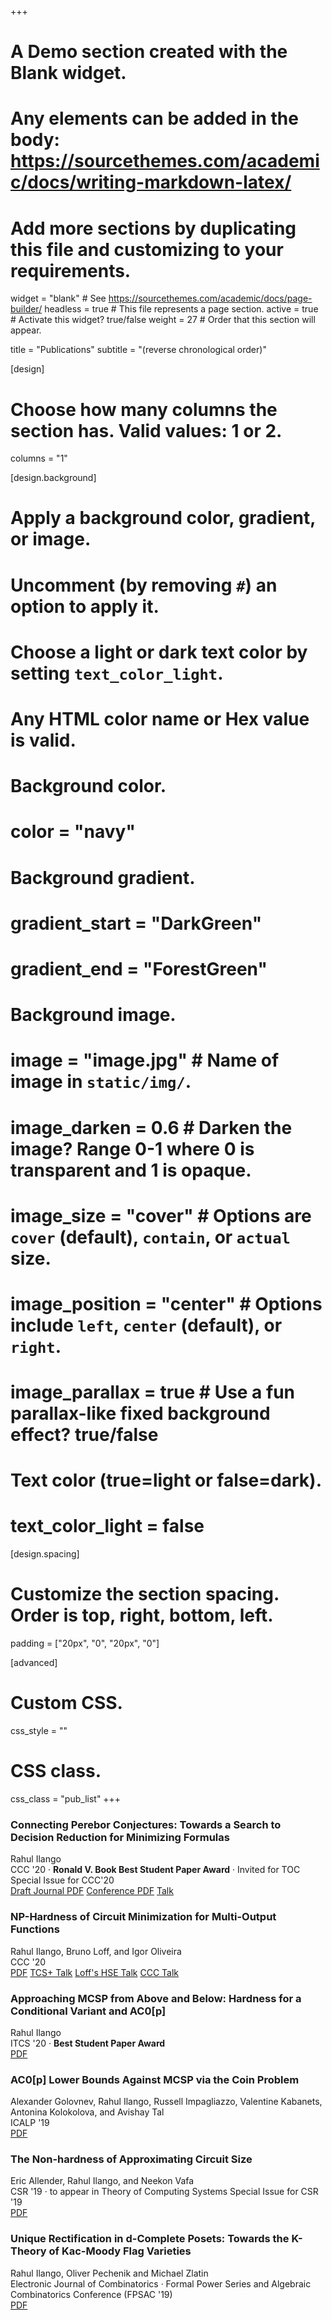 +++
# A Demo section created with the Blank widget.
# Any elements can be added in the body: https://sourcethemes.com/academic/docs/writing-markdown-latex/
# Add more sections by duplicating this file and customizing to your requirements.

widget = "blank"  # See https://sourcethemes.com/academic/docs/page-builder/
headless = true  # This file represents a page section.
active = true  # Activate this widget? true/false
weight = 27  # Order that this section will appear.

title = "Publications"
subtitle = "(reverse chronological order)"

[design]
  # Choose how many columns the section has. Valid values: 1 or 2.
  columns = "1"

[design.background]
  # Apply a background color, gradient, or image.
  #   Uncomment (by removing `#`) an option to apply it.
  #   Choose a light or dark text color by setting `text_color_light`.
  #   Any HTML color name or Hex value is valid.

  # Background color.
  # color = "navy"
  
  # Background gradient.
  # gradient_start = "DarkGreen"
  # gradient_end = "ForestGreen"
  
  # Background image.
  # image = "image.jpg"  # Name of image in `static/img/`.
  # image_darken = 0.6  # Darken the image? Range 0-1 where 0 is transparent and 1 is opaque.
  # image_size = "cover"  #  Options are `cover` (default), `contain`, or `actual` size.
  # image_position = "center"  # Options include `left`, `center` (default), or `right`.
  # image_parallax = true  # Use a fun parallax-like fixed background effect? true/false
  
  # Text color (true=light or false=dark).
  # text_color_light = false

[design.spacing]
  # Customize the section spacing. Order is top, right, bottom, left.
  padding = ["20px", "0", "20px", "0"]

[advanced]
 # Custom CSS. 
 css_style = ""
 
 # CSS class.
 css_class = "pub_list"
+++
### Connecting Perebor Conjectures: Towards a Search to Decision Reduction for Minimizing Formulas
Rahul Ilango  
CCC '20 &middot; **Ronald V. Book Best Student Paper Award**  &middot; Invited for TOC Special Issue for CCC'20  
<a class="btn btn-outline-primary my-1 mr-1" href=".">Draft Journal PDF</a>
<a class="btn btn-outline-primary my-1 mr-1" href="https://drops.dagstuhl.de/opus/volltexte/2020/12583/">Conference PDF</a>
<a class="btn btn-outline-primary my-1 mr-1" href="https://www.youtube.com/watch?v=ga7VcHRnmFU&list=PL21xYwc6iV0UVy1EKGb5y39UpHjw7nQS1">Talk</a>


### NP-Hardness of Circuit Minimization for Multi-Output Functions    
Rahul Ilango, Bruno Loff, and Igor Oliveira  
CCC '20  
<a class="btn btn-outline-primary my-1 mr-1" href="https://eccc.weizmann.ac.il/report/2020/021/">PDF</a>
<a class="btn btn-outline-primary my-1 mr-1" href="https://sites.google.com/site/plustcs/past-talks/20200527rahulilangomit">TCS+ Talk</a>
<a class="btn btn-outline-primary my-1 mr-1" href="https://www.youtube.com/watch?v=Ezq1QUvaNHY">Loff's HSE Talk</a>
<a class="btn btn-outline-primary my-1 mr-1" href="https://www.youtube.com/watch?v=S4BjTQmdtZ4&list=PL21xYwc6iV0UEaabhztATs6vd42loCoc2&index=5">CCC Talk</a>

### Approaching MCSP from Above and Below: Hardness for a Conditional Variant and AC0[p]    
Rahul Ilango  
ITCS '20 &middot; **Best Student Paper Award**   
<a class="btn btn-outline-primary my-1 mr-1" href="https://drops.dagstuhl.de/opus/volltexte/2020/11719/pdf/LIPIcs-ITCS-2020-34.pdf">PDF</a>

### AC0[p] Lower Bounds Against MCSP via the Coin Problem    
Alexander Golovnev, Rahul Ilango, Russell Impagliazzo, Valentine Kabanets, Antonina Kolokolova, and Avishay Tal  
ICALP '19  
<a class="btn btn-outline-primary my-1 mr-1" href="https://eccc.weizmann.ac.il/report/2019/018/">PDF</a>

### The Non-hardness of Approximating Circuit Size      
Eric Allender, Rahul Ilango, and Neekon Vafa  
CSR '19 &middot; to appear in Theory of Computing Systems Special Issue for CSR '19<br/>
<a class="btn btn-outline-primary my-1 mr-1" href="https://eccc.weizmann.ac.il/report/2018/173/">PDF</a>

### Unique Rectification in d-Complete Posets: Towards the K-Theory of Kac-Moody Flag Varieties       
Rahul Ilango, Oliver Pechenik and Michael Zlatin  
Electronic Journal of Combinatorics &middot; Formal Power Series and Algebraic Combinatorics Conference (FPSAC '19)  
<a class="btn btn-outline-primary my-1 mr-1" href="https://doi.org/10.37236/7903">PDF</a>
